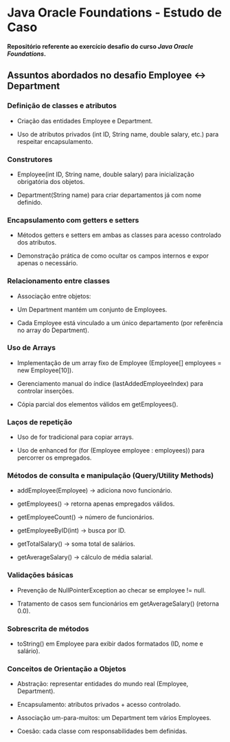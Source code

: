 # Java Oracle Foundations - Estudo de Caso
**Repositório referente ao exercício desafio do curso _Java Oracle Foundations_.**
## Assuntos abordados no desafio Employee ↔ Department
### Definição de classes e atributos

* Criação das entidades Employee e Department.

* Uso de atributos privados (int ID, String name, double salary, etc.) para respeitar encapsulamento.

### Construtores

* Employee(int ID, String name, double salary) para inicialização obrigatória dos objetos.

* Department(String name) para criar departamentos já com nome definido.

### Encapsulamento com getters e setters

* Métodos getters e setters em ambas as classes para acesso controlado dos atributos.

* Demonstração prática de como ocultar os campos internos e expor apenas o necessário.

### Relacionamento entre classes

* Associação entre objetos:

* Um Department mantém um conjunto de Employees.

* Cada Employee está vinculado a um único departamento (por referência no array do Department).

### Uso de Arrays

* Implementação de um array fixo de Employee (Employee[] employees = new Employee[10]).

* Gerenciamento manual do índice (lastAddedEmployeeIndex) para controlar inserções.

* Cópia parcial dos elementos válidos em getEmployees().

### Laços de repetição

* Uso de for tradicional para copiar arrays.

* Uso de enhanced for (for (Employee employee : employees)) para percorrer os empregados.

### Métodos de consulta e manipulação (Query/Utility Methods)

* addEmployee(Employee) → adiciona novo funcionário.

* getEmployees() → retorna apenas empregados válidos.

* getEmployeeCount() → número de funcionários.

* getEmployeeByID(int) → busca por ID.

* getTotalSalary() → soma total de salários.

* getAverageSalary() → cálculo de média salarial.

### Validações básicas

* Prevenção de NullPointerException ao checar se employee != null.

* Tratamento de casos sem funcionários em getAverageSalary() (retorna 0.0).

### Sobrescrita de métodos

* toString() em Employee para exibir dados formatados (ID, nome e salário).

### Conceitos de Orientação a Objetos

* Abstração: representar entidades do mundo real (Employee, Department).

* Encapsulamento: atributos privados + acesso controlado.

* Associação um-para-muitos: um Department tem vários Employees.

* Coesão: cada classe com responsabilidades bem definidas.
